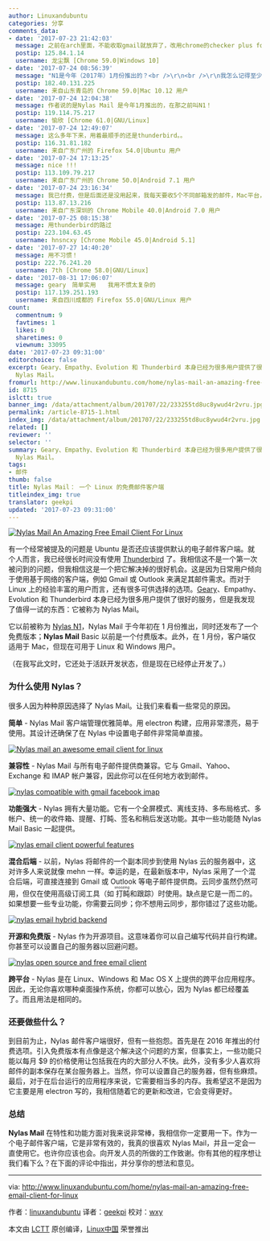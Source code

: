 ```yaml
---
author: Linuxandubuntu
categories: 分享
comments_data:
- date: '2017-07-23 21:42:03'
  message: 之前在arch里面，不能收取gmail就放弃了，改用chrome的checker plus for gmail
  postip: 125.84.1.14
  username: 龙尘飘 [Chrome 59.0|Windows 10]
- date: '2017-07-24 08:56:39'
  message: "N1是今年（2017年）1月份推出的？<br />\r\n<br />\r\n我怎么记得至少1年之前我就弃用过呢？"
  postip: 182.40.131.225
  username: 来自山东青岛的 Chrome 59.0|Mac 10.12 用户
- date: '2017-07-24 12:04:38'
  message: 作者说的是Nylas Mail 是今年1月推出的，在那之前叫N1！
  postip: 119.114.75.217
  username: 愉欣 [Chrome 61.0|GNU/Linux]
- date: '2017-07-24 12:49:07'
  message: 这么多年下来，用着最顺手的还是thunderbird。。
  postip: 116.31.81.182
  username: 来自广东广州的 Firefox 54.0|Ubuntu 用户
- date: '2017-07-24 17:13:25'
  message: nice !!!
  postip: 113.109.79.217
  username: 来自广东广州的 Chrome 50.0|Android 7.1 用户
- date: '2017-07-24 23:16:34'
  message: 我已付费，但是后面还是没用起来，我每天要收5个不同邮箱发的邮件，Mac平台，这货算是我见过很漂亮的了，我就是冲着他的漂亮冲动的付了款，完后，收国外的有邮箱还行，国内有时候收不到，只能用回我的网页版收，不过，网易现在出mac版的，以前没有，所以，现在在用它
  postip: 113.87.13.216
  username: 来自广东深圳的 Chrome Mobile 40.0|Android 7.0 用户
- date: '2017-07-25 08:15:38'
  message: 用thunderbird的路过
  postip: 223.104.63.45
  username: hnsncxy [Chrome Mobile 45.0|Android 5.1]
- date: '2017-07-27 14:40:20'
  message: 用不习惯！
  postip: 222.76.241.20
  username: 7th [Chrome 58.0|GNU/Linux]
- date: '2017-08-31 17:06:07'
  message: geary　简单实用　　我用不惯太复杂的
  postip: 117.139.251.193
  username: 来自四川成都的 Firefox 55.0|GNU/Linux 用户
count:
  commentnum: 9
  favtimes: 1
  likes: 0
  sharetimes: 0
  viewnum: 33095
date: '2017-07-23 09:31:00'
editorchoice: false
excerpt: Geary、Empathy、Evolution 和 Thunderbird 本身已经为很多用户提供了很好的服务，但是我发现了值得一试的东西：它被称为
  Nylas Mail。
fromurl: http://www.linuxandubuntu.com/home/nylas-mail-an-amazing-free-email-client-for-linux
id: 8715
islctt: true
banner_img: /data/attachment/album/201707/22/233255td8uc8ywud4r2vru.jpg
permalink: /article-8715-1.html
index_img: /data/attachment/album/201707/22/233255td8uc8ywud4r2vru.jpg.thumb.jpg
related: []
reviewer: ''
selector: ''
summary: Geary、Empathy、Evolution 和 Thunderbird 本身已经为很多用户提供了很好的服务，但是我发现了值得一试的东西：它被称为
  Nylas Mail。
tags:
- 邮件
thumb: false
title: Nylas Mail： 一个 Linux 的免费邮件客户端
titleindex_img: true
translator: geekpi
updated: '2017-07-23 09:31:00'
---
```


[![Nylas Mail An Amazing Free Email Client For Linux](/data/attachment/album/201707/22/233255td8uc8ywud4r2vru.jpg)](http://www.linuxandubuntu.com/home/nylas-mail-an-amazing-free-email-client-for-linux)


有一个经常被提及的问题是 Ubuntu 是否还应该提供默认的电子邮件客户端。就个人而言，我已经很长时间没有使用 [Thunderbird](http://www.linuxandubuntu.com/home/thunderbird-release-with-several-bug-fixes) 了。我相信这不是一个第一次被问到的问题，但我相信这是一个把它解决掉的很好机会。这是因为日常用户倾向于使用基于网络的客户端，例如 Gmail 或 Outlook 来满足其邮件需求。而对于 Linux 上的经验丰富的用户而言，还有很多可供选择的选项。[Geary](http://www.linuxandubuntu.com/home/geany-a-lightweight-ide-or-code-editor-for-programmers)、Empathy、Evolution 和 Thunderbird 本身已经为很多用户提供了很好的服务，但是我发现了值得一试的东西：它被称为 Nylas Mail。


它以前被称为 [Nylas N1](http://www.linuxandubuntu.com/home/nylas-n1-a-premium-email-client-for-linux)，Nylas Mail 于今年初在 1 月份推出，同时还发布了一个免费版本；**Nylas Mail** Basic 以前是一个付费版本。此外，在 1 月份，客户端仅适用于 Mac，但现在可用于 Linux 和 Windows 用户。


（在我写此文时，它还处于活跃开发状态，但是现在已经停止开发了。）


### 为什么使用 Nylas？


​很多人因为种种原因选择了 Nylas Mail。让我们来看看一些常见的原因。


**简单** - Nylas Mail 客户端管理优雅简单。用 electron 构建，应用非常漂亮，易于使用。其设计还确保了在 Nylas 中设置电子邮件非常简单直接。


[![Nylas mail an awesome email client for linux](/data/attachment/album/201707/22/233256a0y3ygvubgt2igkn.jpg)](http://www.linuxandubuntu.com/uploads/2/1/1/5/21152474/nylas-mail-an-awesome-email-client-for-linux_orig.jpg)


**兼容性** - Nylas Mail 与所有电子邮件提供商兼容。它与 Gmail、Yahoo、Exchange 和 IMAP 帐户兼容，因此你可以在任何地方收到邮件。


[![nylas compatible with gmail facebook imap](/data/attachment/album/201707/22/233258jg6c5zhcvcto2yih.jpg)](http://www.linuxandubuntu.com/uploads/2/1/1/5/21152474/nylas-compatible-with-gmail-facebook-imap_orig.jpg)


**功能​强大**​ - Nylas 拥有大量功能。它有一个全屏模式、离线支持、多布局格式、多帐户、统一的收件箱、提醒、打盹、签名和稍后发送功能。其中一些功能随 Nylas Mail Basic 一起提供。


[![nylas email client powerful features](/data/attachment/album/201707/22/233300rclerc0lcbn0lcql.jpg)](http://www.linuxandubuntu.com/uploads/2/1/1/5/21152474/nylas-email-client-powerful-features_orig.jpg)


**​混合后端**​ - 以前，Nylas 将邮件的一个副本同步到使用 Nylas 云的服务器中，这对许多人来说就像 mehn 一样。幸运的是，在最新版本中，Nylas 采用了一个混合后端，可直接连接到 Gmail 或 Outlook 等电子邮件提供商。云同步虽然仍然可用，但仅在使用高级订阅工具（如<ruby> 打盹 <rt>  snoozing </rt></ruby>和跟踪）时使用。缺点是它是一而二的。如果想要一些专业功能，你需要云同步；你不想用云同步，那你错过了这些功能。


[![nylas email hybrid backend](/data/attachment/album/201707/22/233301ek1wi445a1uq8pk7.jpg)](http://www.linuxandubuntu.com/uploads/2/1/1/5/21152474/nylas-email-hybrid-backend_orig.jpg)


**​开源和免费版**​ - Nylas 作为开源项目。这意味着你可以自己编写代码并自行构建。你甚至可以设置自己的服务器以回避问题。


[![nylas open source and free email client](/data/attachment/album/201707/22/233303kiutmw1zkwtzf1ot.jpg)](http://www.linuxandubuntu.com/uploads/2/1/1/5/21152474/nylas-open-source-and-free-email-client_orig.jpg)


**跨平台** - Nylas 是在 Linux、Windows 和 Mac OS X 上提供的跨平台应用程序。因此，无论你喜欢哪种桌面操作系统，你都可以放心，因为 Nylas 都已经覆盖了。而且用法是相同的。


### 还要做些什么？


到目前为止，Nylas 邮件客户端很好，但有一些抱怨。首先是在 2016 年推出的付费选项。引入免费版本有点像是这个解决这个问题的方案，但事实上，一些功能只能以每月 $9 的价格使用让包括我在内的大部分人不快。此外，没有多少人喜欢将邮件的副本保存在某台服务器上。当然，你可以设置自己的服务器，但有些麻烦。最后，对于在后台运行的应用程序来说，它需要相当多的内存。我希望这不是因为它主要是用 electron 写的，我相信随着它的更新和改进，它会变得更好。


### 总结


**​Nylas Mail** 在特性和功能方面对我来说非常棒，我相信你一定要用一下。作为一个电子邮件客户端，它是非常有效的，我真的很喜欢 Nylas Mail，并且一定会一直使用它。也许你应该也会。向开发人员的所做的工作致谢。你有其他的程序想让我们看下么？在下面的评论中指出，并分享你的想法和意见。




---


via: <http://www.linuxandubuntu.com/home/nylas-mail-an-amazing-free-email-client-for-linux>


作者：[linuxandubuntu](http://www.linuxandubuntu.com/home/nylas-mail-an-amazing-free-email-client-for-linux) 译者：[geekpi](https://github.com/geekpi) 校对：[wxy](https://github.com/wxy)


本文由 [LCTT](https://github.com/LCTT/TranslateProject) 原创编译，[Linux中国](https://linux.cn/) 荣誉推出